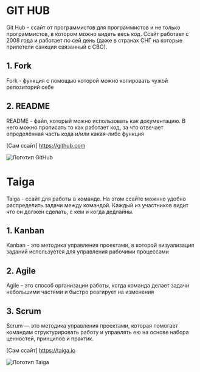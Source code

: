 # GIT HUB

Git Hub - ссайт от программистов для программистов и не только программистов, в котором можно видеть весь код. Ссайт работает с 2008 года и работает по сей день (даже в странах СНГ на которые прилетели санкции связанный с СВО).

## 1. Fork
Fork - функция с помощью которой можно копировать чужой репозиторий себе
## 2. README
README - файл, который можно использовать как документацию. В него можно прописать то как работает код, за что отвечает определённая часть кода и/или какая-либо функция

[Сам ссайт]
https://github.com

![Логотип GitHub](https://avatars.mds.yandex.net/i?id=b0d935f6f54ceb7b0867ca59f30fea380f94503c-9674922-images-thumbs&n=13)

# Taiga

Taiga - ссайт для работы в команде. На этом ссайте можнно удобно распределить задачи между командой. Каждый из участников видит что он должен сделать, с кем и когда дедлайны.

## 1. Kanban
Kanban - это методика управления проектами, в которой визуализация заданий используется для управления рабочими процессами
## 2. Agile
Agile – это способ организации работы, когда команда делает задачи небольшими частями и быстро реагирует на изменения
## 3. Scrum
Scrum — это методика управления проектами, которая помогает командам структурировать работу и управлять ею на основе набора ценностей, принципов и практик.

[Сам ссайт]
https://taiga.io

![Логотип Taiga](https://avatars.mds.yandex.net/i?id=0bb25be071b6938de33df6c843fdc9d5-4518674-images-thumbs&n=13)

